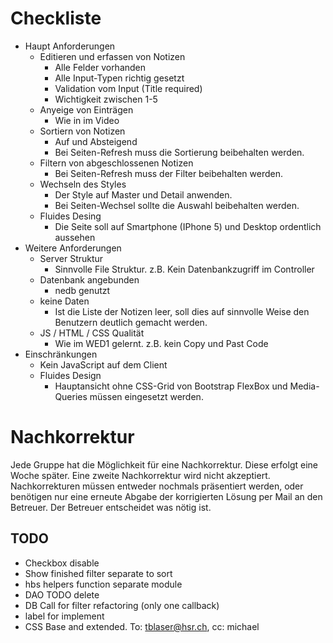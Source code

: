 # Checkliste

* Haupt Anforderungen
  * Editieren und erfassen von Notizen
    * Alle Felder vorhanden
    * Alle Input-Typen richtig gesetzt
    * Validation vom Input (Title required)
    * Wichtigkeit zwischen 1-5
  * Anyeige von Einträgen
    * Wie in im Video
  * Sortiern von Notizen
    * Auf und Absteigend
    * Bei Seiten-Refresh muss die Sortierung beibehalten werden.
  * Filtern von abgeschlossenen Notizen
    * Bei Seiten-Refresh muss der Filter beibehalten werden.
  * Wechseln des Styles
    * Der Style auf Master und Detail anwenden.
    * Bei Seiten-Wechsel sollte die Auswahl beibehalten werden.
  * Fluides Desing
    * Die Seite soll auf Smartphone (IPhone 5) und Desktop ordentlich aussehen
* Weitere Anforderungen
  * Server Struktur
    * Sinnvolle File Struktur. z.B. Kein Datenbankzugriff im Controller
  * Datenbank angebunden
    * nedb genutzt
  * keine Daten
    * Ist die Liste der Notizen leer, soll dies auf sinnvolle Weise den Benutzern deutlich gemacht werden.
  * JS / HTML / CSS Qualität
    * Wie im WED1 gelernt. z.B. kein Copy und Past Code
* Einschränkungen
  * Kein JavaScript auf dem Client
  * Fluides Design
    * Hauptansicht ohne CSS-Grid von Bootstrap FlexBox und Media-Queries müssen eingesetzt werden.
    
# Nachkorrektur

Jede Gruppe hat die Möglichkeit für eine Nachkorrektur. Diese erfolgt eine Woche später. Eine zweite Nachkorrektur wird nicht akzeptiert.
Nachkorrekturen müssen entweder nochmals präsentiert werden, oder benötigen nur eine erneute Abgabe der korrigierten Lösung per Mail an den Betreuer. Der Betreuer entscheidet was nötig ist.

## TODO
* Checkbox disable
* Show finished filter separate to sort
* hbs helpers function separate module
* DAO TODO delete
* DB Call for filter refactoring (only one callback)
* label for implement
* CSS Base and extended.
To: tblaser@hsr.ch, cc: michael